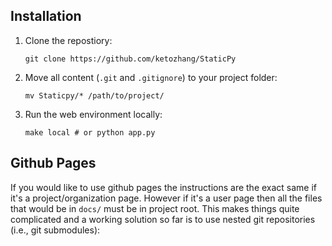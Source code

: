 ## Installation

1. Clone the repostiory:

    ```
    git clone https://github.com/ketozhang/StaticPy
    ```

2. Move all content (`.git` and `.gitignore`) to your project folder:

    ```
    mv Staticpy/* /path/to/project/
    ```

3. Run the web environment locally:

    ```
    make local # or python app.py
    ```

## Github Pages

If you would like to use github pages the instructions are the exact same if it's a project/organization page. However if it's a user page then all the files that would be in `docs/` must be in project root. This makes things quite complicated and a working solution so far is to use nested git repositories (i.e., git submodules):